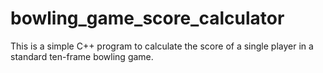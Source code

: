 # bowling_game_score_calculator
This is a simple C++ program to calculate the score of a single player in a standard ten-frame bowling game.
